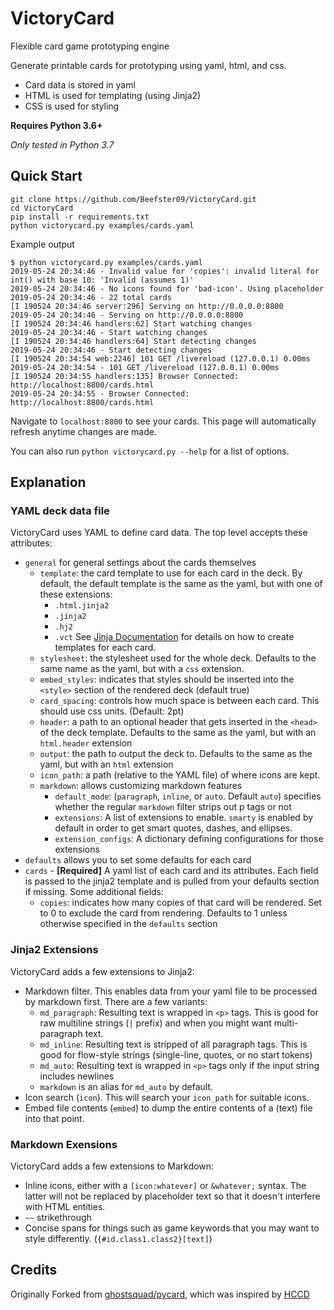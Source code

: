 # VictoryCard
Flexible card game prototyping engine

Generate printable cards for prototyping using yaml, html, and css.

* Card data is stored in yaml
* HTML is used for templating (using Jinja2)
* CSS is used for styling

**Requires Python 3.6+**

_Only tested in Python 3.7_

##  Quick Start

```
git clone https://github.com/Beefster09/VictoryCard.git
cd VictoryCard
pip install -r requirements.txt
python victorycard.py examples/cards.yaml
```

Example output

```
$ python victorycard.py examples/cards.yaml
2019-05-24 20:34:46 - Invalid value for 'copies': invalid literal for int() with base 10: 'Invalid (assumes 1)'
2019-05-24 20:34:46 - No icons found for 'bad-icon'. Using placeholder
2019-05-24 20:34:46 - 22 total cards
[I 190524 20:34:46 server:296] Serving on http://0.0.0.0:8800
2019-05-24 20:34:46 - Serving on http://0.0.0.0:8800
[I 190524 20:34:46 handlers:62] Start watching changes
2019-05-24 20:34:46 - Start watching changes
[I 190524 20:34:46 handlers:64] Start detecting changes
2019-05-24 20:34:46 - Start detecting changes
[I 190524 20:34:54 web:2246] 101 GET /livereload (127.0.0.1) 0.00ms
2019-05-24 20:34:54 - 101 GET /livereload (127.0.0.1) 0.00ms
[I 190524 20:34:55 handlers:135] Browser Connected: http://localhost:8800/cards.html
2019-05-24 20:34:55 - Browser Connected: http://localhost:8800/cards.html
```

Navigate to `localhost:8800` to see your cards. This page will automatically refresh anytime changes are made.

You can also run `python victorycard.py --help` for a list of options.

## Explanation

### YAML deck data file

VictoryCard uses YAML to define card data. The top level accepts these attributes:

* `general` for general settings about the cards themselves
    * `template`: the card template to use for each card in the deck.
    By default, the default template is the same as the yaml, but with one of these extensions:
        * `.html.jinja2`
        * `.jinja2`
        * `.hj2`
        * `.vct`
    See [Jinja Documentation](http://jinja.pocoo.org/docs/latest/templates/) for details on how to create templates for each card.
    * `stylesheet`: the stylesheet used for the whole deck. Defaults to the same name as the yaml, but with a `css` extension.
    * `embed_styles`: indicates that styles should be inserted into the `<style>` section of the rendered deck (default true)
    * `card_spacing`: controls how much space is between each card. This should use css units. (Default: 2pt)
    * `header`: a path to an optional header that gets inserted in the `<head>` of the deck template.
    Defaults to the same as the yaml, but with an `html.header` extension
    * `output`: the path to output the deck to. Defaults to the same as the yaml, but with an `html` extension
    * `icon_path`: a path (relative to the YAML file) of where icons are kept.
    * `markdown`: allows customizing markdown features
        * `default_mode`: (`paragraph`, `inline`, or `auto`. Default `auto`) specifies whether the regular `markdown` filter strips out p tags or not
        * `extensions`: A list of extensions to enable. `smarty` is enabled by default in order to get smart quotes, dashes, and ellipses.
        * `extension_configs`: A dictionary defining configurations for those extensions
* `defaults` allows you to set some defaults for each card
* `cards` - **[Required]** A yaml list of each card and its attributes. Each field is passed to the jinja2 template and is
pulled from your defaults section if missing. Some additional fields:
    * `copies`: indicates how many copies of that card will be rendered. Set to 0 to exclude the card from rendering.
    Defaults to 1 unless otherwise specified in the `defaults` section

### Jinja2 Extensions

VictoryCard adds a few extensions to Jinja2:

* Markdown filter. This enables data from your yaml file to be processed by markdown first. There are a few variants:
    * `md_paragraph`: Resulting text is wrapped in `<p>` tags.
    This is good for raw multiline strings (`|` prefix) and when you might want multi-paragraph text.
    * `md_inline`: Resulting text is stripped of all paragraph tags.
    This is good for flow-style strings (single-line, quotes, or no start tokens)
    * `md_auto`: Resulting text is wrapped in `<p>` tags only if the input string includes newlines
    * `markdown` is an alias for `md_auto` by default.
* Icon search (`icon`). This will search your `icon_path` for suitable icons.
* Embed file contents (`embed`) to dump the entire contents of a (text) file into that point.

### Markdown Exensions

VictoryCard adds a few extensions to Markdown:

* Inline icons, either with a `[icon:whatever]` or `&whatever;` syntax. The latter will not be replaced by placeholder text so that it doesn't interfere with HTML entities.
* `~~` strikethrough
* Concise spans for things such as game keywords that you may want to style differently. (`{#id.class1.class2}[text]`)

## Credits

Originally Forked from [ghostsquad/pycard](https://github.com/ghostsquad/pycard), which was inspired by [HCCD](https://github.com/vaemendis/hccd)
